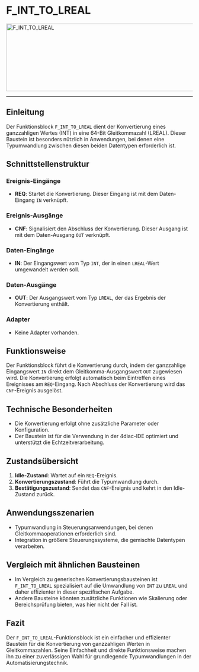 # F_INT_TO_LREAL

<img width="1232" height="182" alt="F_INT_TO_LREAL" src="https://github.com/user-attachments/assets/c99ad1d4-dafe-40fc-9bc4-7515768ec888" />

* * * * * * * * * *
## Einleitung
Der Funktionsblock `F_INT_TO_LREAL` dient der Konvertierung eines ganzzahligen Wertes (INT) in eine 64-Bit Gleitkommazahl (LREAL). Dieser Baustein ist besonders nützlich in Anwendungen, bei denen eine Typumwandlung zwischen diesen beiden Datentypen erforderlich ist.

## Schnittstellenstruktur

### **Ereignis-Eingänge**
- **REQ**: Startet die Konvertierung. Dieser Eingang ist mit dem Daten-Eingang `IN` verknüpft.

### **Ereignis-Ausgänge**
- **CNF**: Signalisiert den Abschluss der Konvertierung. Dieser Ausgang ist mit dem Daten-Ausgang `OUT` verknüpft.

### **Daten-Eingänge**
- **IN**: Der Eingangswert vom Typ `INT`, der in einen `LREAL`-Wert umgewandelt werden soll.

### **Daten-Ausgänge**
- **OUT**: Der Ausgangswert vom Typ `LREAL`, der das Ergebnis der Konvertierung enthält.

### **Adapter**
- Keine Adapter vorhanden.

## Funktionsweise
Der Funktionsblock führt die Konvertierung durch, indem der ganzzahlige Eingangswert `IN` direkt dem Gleitkomma-Ausgangswert `OUT` zugewiesen wird. Die Konvertierung erfolgt automatisch beim Eintreffen eines Ereignisses am `REQ`-Eingang. Nach Abschluss der Konvertierung wird das `CNF`-Ereignis ausgelöst.

## Technische Besonderheiten
- Die Konvertierung erfolgt ohne zusätzliche Parameter oder Konfiguration.
- Der Baustein ist für die Verwendung in der 4diac-IDE optimiert und unterstützt die Echtzeitverarbeitung.

## Zustandsübersicht
1. **Idle-Zustand**: Wartet auf ein `REQ`-Ereignis.
2. **Konvertierungszustand**: Führt die Typumwandlung durch.
3. **Bestätigungszustand**: Sendet das `CNF`-Ereignis und kehrt in den Idle-Zustand zurück.

## Anwendungsszenarien
- Typumwandlung in Steuerungsanwendungen, bei denen Gleitkommaoperationen erforderlich sind.
- Integration in größere Steuerungssysteme, die gemischte Datentypen verarbeiten.

## Vergleich mit ähnlichen Bausteinen
- Im Vergleich zu generischen Konvertierungsbausteinen ist `F_INT_TO_LREAL` spezialisiert auf die Umwandlung von `INT` zu `LREAL` und daher effizienter in dieser spezifischen Aufgabe.
- Andere Bausteine könnten zusätzliche Funktionen wie Skalierung oder Bereichsprüfung bieten, was hier nicht der Fall ist.

## Fazit
Der `F_INT_TO_LREAL`-Funktionsblock ist ein einfacher und effizienter Baustein für die Konvertierung von ganzzahligen Werten in Gleitkommazahlen. Seine Einfachheit und direkte Funktionsweise machen ihn zu einer zuverlässigen Wahl für grundlegende Typumwandlungen in der Automatisierungstechnik.
